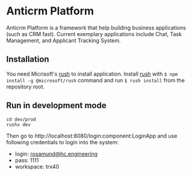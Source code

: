 # Anticrm Platform

Anticrm Platform is a framework that help building business applications (such as CRM fast). Current exemplary applications include Chat, Task Management, and Applicant Tracking System.

## Installation

You need Micrisoft's [rush](https://rushjs.io) to install application. Install [rush](https://rushjs.io) with `$ npm install -g @microsoft/rush` command and run `$ rush install` from the repository root.

## Run in development mode

```
cd dev/prod
rushx dev
```
Then go to http://localhost:8080/login:component:LoginApp and use following credentials to login into the system:

* login: rosamund@hc.engineering
* pass: 1111
* workspace: trx40
